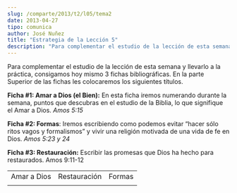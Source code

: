 ```yaml
---
slug: /comparte/2013/t2/l05/tema2
date: 2013-04-27
tipo: comunica
author: José Nuñez
title: "Estrategia de la Lección 5"
description: "Para complementar el estudio de la lección de esta semana y llevarlo a la  práctica, consigamos hoy mismo 3 fichas bibliográficas. En la parte Superior de  las fichas les colocaremos los siguientes títulos."
---
```


Para complementar el estudio de la lección de esta semana y llevarlo a la práctica, consigamos hoy mismo 3 fichas bibliográficas. En la parte Superior de las fichas les colocaremos los siguientes títulos.

**Ficha #1: Amar a Dios (el Bien):** En esta ficha iremos numerando durante la semana, puntos que descubras en el estudio de la Biblia, lo que signifique el Amar a Dios. _Amos 5:15_

**Ficha #2: Formas**: Iremos escribiendo como podemos evitar “hacer sólo ritos vagos y formalismos” y vivir una religión motivada de una vida de fe en Dios. _Amos 5:23 y 24_

**Ficha #3: Restauración:** Escribir las promesas que Dios ha hecho para restaurados. Amos 9:11-12

|     |     |     |
| --- | --- | --- |
| Amar a Dios | Restauración | Formas |
|  |  |  |

